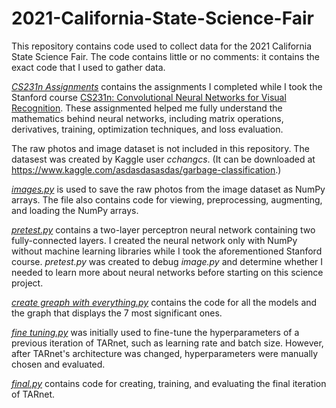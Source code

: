# 2021-California-State-Science-Fair
This repository contains code used to collect data for the 2021 California State Science Fair. The code contains little or no comments: it contains the exact code that I used to gather data. 

[_CS231n Assignments_](https://github.com/MaximumLimits/2021-California-State-Science-Fair/tree/main/CS231n%20Assignments) contains the assignments I completed while I took the Stanford course [CS231n: Convolutional Neural Networks for Visual Recognition](http://cs231n.stanford.edu/2017/). These assignmented helped me fully understand the mathematics behind neural networks, including matrix operations, derivatives, training, optimization techniques, and loss evaluation.

The raw photos and image dataset is not included in this repository. The datasest was created by Kaggle user _cchangcs_. (It can be downloaded at https://www.kaggle.com/asdasdasasdas/garbage-classification.)

[_images.py_](https://github.com/MaximumLimits/2021-California-State-Science-Fair/blob/main/images.py) is used to save the raw photos from the image dataset as NumPy arrays. The file also contains code for viewing, preprocessing, augmenting, and loading the NumPy arrays. 

[_pretest.py_](https://github.com/MaximumLimits/2021-California-State-Science-Fair/blob/main/pretest.py) contains a two-layer perceptron neural network containing two fully-connected layers. I created the neural network only with NumPy without machine learning libraries while I took the aforementioned Stanford course. _pretest.py_ was created to debug _image.py_ and determine whether I needed to learn more about neural networks before starting on this science project. 

[_create greaph with everything.py_](https://github.com/MaximumLimits/2021-California-State-Science-Fair/blob/main/create%20graph%20with%20everything.py) contains the code for all the models and the graph that displays the 7 most significant ones. 

[_fine tuning.py_](https://github.com/MaximumLimits/2021-California-State-Science-Fair/blob/main/fine%20tuning.py) was initially used to fine-tune the hyperparameters of a previous iteration of TARnet, such as learning rate and batch size. However, after TARnet's architecture was changed, hyperparameters were manually chosen and evaluated.

[_final.py_](https://github.com/MaximumLimits/2021-California-State-Science-Fair/blob/main/final.py) contains code for creating, training, and evaluating the final iteration of TARnet. 
